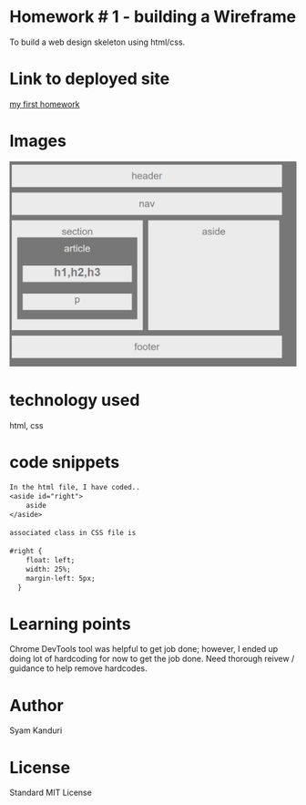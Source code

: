 <!-- Put the name of the project after the # -->
<!-- the # means h1  -->
# Homework # 1 - building a Wireframe

<!-- Put a description of what the project is -->
To build a web design skeleton using html/css. 

# Link to deployed site
<!-- make a link to the deployed site --> 
<!-- [What the user will see](the link to the deployed site) -->
[my first homework](https://syamkanduri1.github.io/HW-Wireframe/)



# Images
<!-- take a picture of the image and add it into the readme  -->
<!-- ![image title](path or link to image) -->

![Solution Outline](./Solution-Image.JPG)

# technology used
<!-- make a list of technology used -->
<!-- what you used for this web app, like html css -->

html, css
<!-- 
1. First ordered list item
2. Another item
⋅⋅* Unordered sub-list. 
1. Actual numbers don't matter, just that it's a number
⋅⋅1. Ordered sub-list
4. And another item. 
-->


# code snippets
<!-- put snippets of code inside ``` ``` so it will look like code -->
<!-- if you want to put blockquotes use a > -->

```
In the html file, I have coded..
<aside id="right">
    aside
</aside>

associated class in CSS file is

#right {
    float: left;
    width: 25%;
    margin-left: 5px;
  }

```


# Learning points
<!-- Learning points where you would write what you thought was helpful -->
Chrome DevTools tool was helpful to get job done; however, I ended up doing lot of hardcoding for now to get the job done. Need thorough reivew / guidance to help remove hardcodes.

# Author 
Syam Kanduri

# License
Standard MIT License